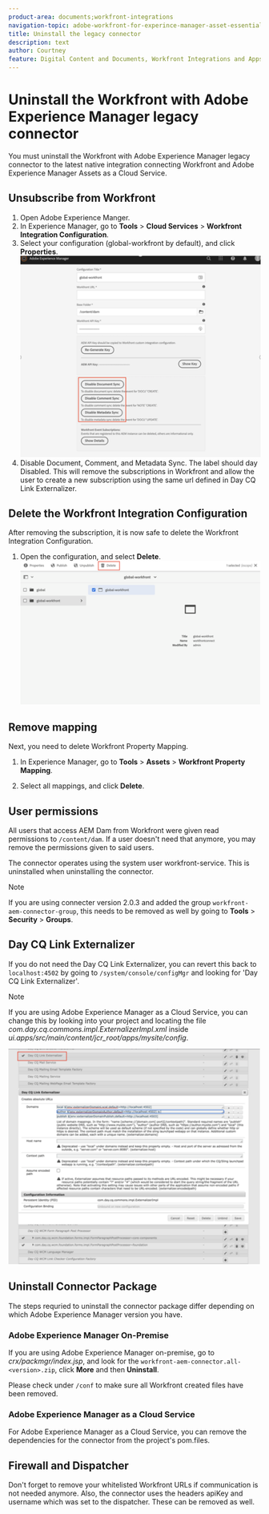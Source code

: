 ```yaml
---
product-area: documents;workfront-integrations
navigation-topic: adobe-workfront-for-experince-manager-asset-essentials
title: Uninstall the legacy connector
description: text
author: Courtney
feature: Digital Content and Documents, Workfront Integrations and Apps
---
```


# Uninstall the Workfront with Adobe Experience Manager legacy connector

You must uninstall the Workfront with Adobe Experience Manager legacy connector to the latest native integration connecting Workfront and Adobe Experience Manager Assets as a Cloud Service.

## Unsubscribe from Workfront 

 1. Open Adobe Experience Manger.
 1. In Experience Manager, go to **Tools** > **Cloud Services** > **Workfront Integration Configuration**. 
 1. Select your configuration (global-workfront by default), and click **Properties**. 
    ![unsubscribe from workfront](assets/unsubscribe-from-workfront.png)
1. Disable Document, Comment, and Metadata Sync. The label should day Disabled. 
 This will remove the subscriptions in Workfront and allow the user to create a new subscription using the same url defined in Day CQ Link Externalizer. 

## Delete the Workfront Integration Configuration 

After removing the subscription, it is now safe to delete the Workfront Integration Configuration.

1. Open the configuration, and select **Delete**.
    ![delete configuration](assets/delete-wf-configuration.png)

## Remove mapping

Next, you need to delete Workfront Property Mapping.

1. In Experience Manager, go to **Tools** > **Assets** > **Workfront Property Mapping**. 

1. Select all mappings, and click **Delete**.

## User permissions 

All users that access AEM Dam from Workfront were given read permissions to `/content/dam`. If a user doesn't need that anymore, you may remove the permissions given to said users. 
 
The connector operates using the system user workfront-service. This is uninstalled when uninstalling the connector.  

>[!NOTE]
>
>If you are using connecter version 2.0.3 and added the group `workfront-aem-connector-group`, this needs to be removed as well by going to **Tools** > **Security** > **Groups**. 

## Day CQ Link Externalizer 

If you do not need the Day CQ Link Externalizer, you can revert this back to `localhost:4502` by going to `/system/console/configMgr` and looking for 'Day CQ Link Externalizer'.

>[!NOTE]
>
>If you are using Adobe Experience Manager as a Cloud Service, you can change this by looking into your project and locating the file _com.day.cq.commons.impl.ExternalizerImpl.xml_ inside _ui.apps/src/main/content/jcr_root/apps/mysite/config_. 

![Day CQ Link Externalizer](assets/Day-CQ-Link-Externalizer.png)

## Uninstall Connector Package 

The steps requried to uninstall the connector package differ depending on which Adobe Experience Manager version you have. 

### Adobe Experience Manager On-Premise

If you are using Adobe Experience Manager on-premise, go to _crx/packmgr/index.jsp_, and look for the `workfront-aem-connector.all-<version>.zip`, click **More** and then **Uninstall**. 

Please check under `/conf` to make sure all Workfront created files have been removed.

### Adobe Experience Manager as a Cloud Service

For Adobe Experience Manager as a Cloud Service, you can remove the dependencies for the connector from the project's pom.files.

## Firewall and Dispatcher 

Don't forget to remove your whitelisted Workfront URLs if communication is not needed anymore. Also, the connector uses the headers apiKey and username which was set to the dispatcher. These can be removed as well. 